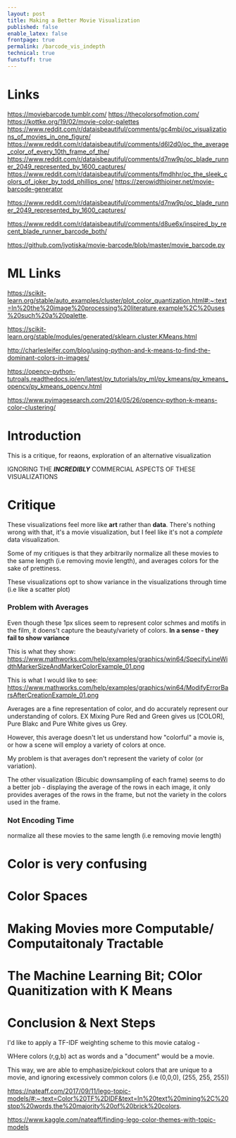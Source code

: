 ```yaml
---
layout: post
title: Making a Better Movie Visualization
published: false
enable_latex: false
frontpage: true
permalink: /barcode_vis_indepth
technical: true
funstuff: true
---
```


# Links
https://moviebarcode.tumblr.com/
https://thecolorsofmotion.com/
https://kottke.org/19/02/movie-color-palettes
https://www.reddit.com/r/dataisbeautiful/comments/gc4mbi/oc_visualizations_of_movies_in_one_figure/
https://www.reddit.com/r/dataisbeautiful/comments/d6l2d0/oc_the_average_color_of_every_10th_frame_of_the/
https://www.reddit.com/r/dataisbeautiful/comments/d7nw9p/oc_blade_runner_2049_represented_by_1600_captures/
https://www.reddit.com/r/dataisbeautiful/comments/fmdhhr/oc_the_sleek_colors_of_joker_by_todd_phillips_one/
https://zerowidthjoiner.net/movie-barcode-generator

https://www.reddit.com/r/dataisbeautiful/comments/d7nw9p/oc_blade_runner_2049_represented_by_1600_captures/

https://www.reddit.com/r/dataisbeautiful/comments/d8ue6x/inspired_by_recent_blade_runner_barcode_both/

https://github.com/jyotiska/movie-barcode/blob/master/movie_barcode.py

# ML Links
https://scikit-learn.org/stable/auto_examples/cluster/plot_color_quantization.html#:~:text=In%20the%20image%20processing%20literature,example%2C%20uses%20such%20a%20palette.

https://scikit-learn.org/stable/modules/generated/sklearn.cluster.KMeans.html

http://charlesleifer.com/blog/using-python-and-k-means-to-find-the-dominant-colors-in-images/

https://opencv-python-tutroals.readthedocs.io/en/latest/py_tutorials/py_ml/py_kmeans/py_kmeans_opencv/py_kmeans_opencv.html

https://www.pyimagesearch.com/2014/05/26/opencv-python-k-means-color-clustering/

# Introduction
This is a critique, for reaons, exploration of an alternative visualization 

IGNORING THE ***INCREDIBLY*** COMMERCIAL ASPECTS OF THESE VISUALIZATIONS

# Critique 

These visualizations feel more like **art** rather than **data**. There's nothing wrong with that, it's a movie visualization, but I feel like it's not a *complete* data visualization.


Some of my critiques is that they arbitrarily normalize all these movies to the same length (i.e removing movie length), and averages colors for the sake of prettiness.

These visualizations opt to show variance in the visualizations through time (i.e like a scatter plot) 

### Problem with Averages
Even though these 1px slices seem to represent color schmes and motifs in the film, it doens't capture the beauty/variety of colors. **In a sense - they fail to show variance**

This is what they show: https://www.mathworks.com/help/examples/graphics/win64/SpecifyLineWidthMarkerSizeAndMarkerColorExample_01.png


This is what I would like to see: https://www.mathworks.com/help/examples/graphics/win64/ModifyErrorBarsAfterCreationExample_01.png


Averages are a fine representation of color, and do accurately represent our understanding of colors. EX Mixing Pure Red and Green gives us [COLOR], Pure Blakc and Pure White gives us Grey.

However, this average doesn't let us understand how "colorful" a movie is, or how a scene will employ a variety of colors at once.


My problem is that averages don't represent the variety of color (or variation).


The other visualization (Bicubic downsampling of each frame) seems to do a better job - displaying the average of the rows in each image, it only provides averages of the rows in the frame, but not the variety in the colors used in the frame. 



### Not Encoding Time
normalize all these movies to the same length (i.e removing movie length)

# Color is very confusing

# Color Spaces 

# Making Movies more Computable/ Computaitonaly Tractable

# The Machine Learning Bit; COlor Quanitization with K Means

# Conclusion & Next Steps

I'd like to apply a TF-IDF weighting scheme to this movie catalog - 

WHere colors (r,g,b) act as words and a "document" would be a movie. 



This way, we are able to emphasize/pickout colors that are unique to a movie, and ignoring excessively common colors (i.e (0,0,0), (255, 255, 255)) 

https://nateaff.com/2017/09/11/lego-topic-models/#:~:text=Color%20TF%2DIDF&text=In%20text%20mining%2C%20stop%20words,the%20majority%20of%20brick%20colors.

https://www.kaggle.com/nateaff/finding-lego-color-themes-with-topic-models